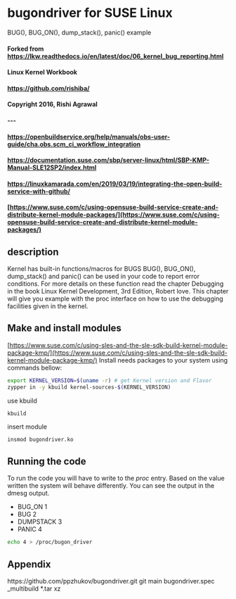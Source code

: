 # bugondriver for SUSE Linux
BUG(), BUG_ON(), dump_stack(), panic() example

#### Forked from https://lkw.readthedocs.io/en/latest/doc/06_kernel_bug_reporting.html
#### Linux Kernel Workbook
#### https://github.com/rishiba/
#### Copyright 2016, Rishi Agrawal
#### ---
#### https://openbuildservice.org/help/manuals/obs-user-guide/cha.obs.scm_ci_workflow_integration
#### https://documentation.suse.com/sbp/server-linux/html/SBP-KMP-Manual-SLE12SP2/index.html
#### https://linuxkamarada.com/en/2019/03/19/integrating-the-open-build-service-with-github/
#### [https://www.suse.com/c/using-opensuse-build-service-create-and-distribute-kernel-module-packages/](https://www.suse.com/c/using-opensuse-build-service-create-and-distribute-kernel-module-packages/)


## description

Kernel has built-in functions/macros for BUGS
BUG(), BUG_ON(), dump_stack() and panic() can be used in your code to report error conditions.
For more details on these function read the chapter Debugging in the book Linux Kernel Development, 3rd Edition, Robert love.
This chapter will give you example with the proc interface on how to use the debugging facilities given in the kernel.

## Make and install modules
[https://www.suse.com/c/using-sles-and-the-sle-sdk-build-kernel-module-package-kmp/](https://www.suse.com/c/using-sles-and-the-sle-sdk-build-kernel-module-package-kmp/)
Install needs packages to your system using commands bellow:
```bash
export KERNEL_VERSION=$(uname -r) # get Kernel version and Flavor
zypper in -y kbuild kernel-sources-$(KERNEL_VERSION)
```
use kbuild
```
kbuild
```
insert module
```bash
insmod bugondriver.ko
```

## Running the code

To run the code you will have to write to the _proc_ entry. Based on the value written the system will behave differently.
You can see the output in the dmesg output.

- BUG_ON 1
- BUG 2
- DUMPSTACK 3
- PANIC 4

```bash
echo 4 > /proc/bugon_driver
```

## Appendix
<services>
  <service mode="buildtime" name="set_version" />
  <service name="obs_scm">
    <param name="url">https://github.com/ppzhukov/bugondriver.git</param>
    <param name="scm">git</param>
    <param name="revision">main</param>
    <param name="extract">bugondriver.spec</param>
    <param name="extract">_multibuild</param>
  </service>
  <service mode="buildtime" name="tar" />
  <service mode="buildtime" name="recompress">
    <param name="file">*.tar</param>
    <param name="compression">xz</param>
  </service>
</services>